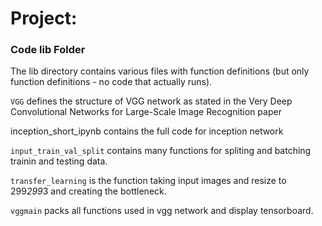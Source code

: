 # Project: 
### Code lib Folder

The lib directory contains various files with function definitions (but only function definitions - no code that actually runs).

`VGG` defines the structure of VGG network as stated in the Very Deep Convolutional Networks for Large-Scale Image Recognition
paper

inception_short_ipynb contains the full code for inception network

`input_train_val_split` contains many functions for spliting and batching trainin and testing data.

`transfer_learning` is the function taking input images and resize to 299*299*3 and creating the bottleneck.

`vggmain` packs all functions used in vgg network and display tensorboard.




